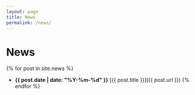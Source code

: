 ```yaml
---
layout: page
title: News
permalink: /news/
---
```


# News

{% for post in site.news %}
- **{{ post.date | date: "%Y-%m-%d" }}** [{{ post.title }}]({{ post.url }})
{% endfor %}